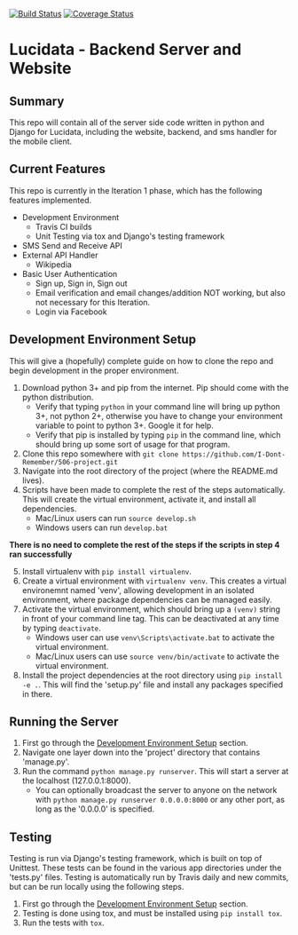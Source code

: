 [![Build Status](https://travis-ci.org/I-Dont-Remember/506-project.svg?branch=master)](https://travis-ci.org/I-Dont-Remember/506-project) [![Coverage Status](https://coveralls.io/repos/github/I-Dont-Remember/506-project/badge.svg?branch=master)](https://coveralls.io/github/I-Dont-Remember/506-project?branch=master)
# Lucidata - Backend Server and Website

## Summary
   This repo will contain all of the server side code written in python and Django for Lucidata, including the website, backend, and sms handler for the mobile client.

## Current Features
This repo is currently in the Iteration 1 phase, which has the following features implemented.
- Development Environment
  - Travis CI builds
  - Unit Testing via tox and Django's testing framework
- SMS Send and Receive API
- External API Handler
  - Wikipedia
- Basic User Authentication
  - Sign up, Sign in, Sign out
  - Email verification and email changes/addition NOT working, but also not necessary for this Iteration.
  - Login via Facebook

## Development Environment Setup
This will give a (hopefully) complete guide on how to clone the repo and begin development in the proper environment.
1. Download python 3+ and pip from the internet. Pip should come with the python distribution.
   - Verify that typing `python` in your command line will bring up python 3+, not python 2+, otherwise you have to change your environment variable to point to python 3+. Google it for help.
   - Verify that pip is installed by typing `pip` in the command line, which should bring up some sort of usage for that program.
2. Clone this repo somewhere with `git clone https://github.com/I-Dont-Remember/506-project.git`
3. Navigate into the root directory of the project (where the README.md lives).
4. Scripts have been made to complete the rest of the steps automatically. This will create the virtual environment, activate it, and install all dependencies.
   - Mac/Linux users can run `source develop.sh`
   - Windows users can run `develop.bat`

**There is no need to complete the rest of the steps if the scripts in step 4 ran successfully**

5. Install virtualenv with `pip install virtualenv`.
6. Create a virtual environment with `virtualenv venv`. This creates a virtual environemnt named 'venv', allowing development in an isolated environment, where package dependencies can be managed easily.
7. Activate the virtual environment, which should bring up a `(venv)` string in front of your command line tag. This can be deactivated at any time by typing `deactivate`.
   - Windows user can use `venv\Scripts\activate.bat` to activate the virtual environment.
   - Mac/Linux users can use `source venv/bin/activate` to activate the virtual environment.
8. Install the project dependencies at the root directory using `pip install -e .`. This will find the 'setup.py' file and install any packages specified in there.

## Running the Server
1. First go through the [Development Environment Setup](##Development-Environment-Setup) section.
2. Navigate one layer down into the 'project' directory that contains 'manage.py'.
3. Run the command `python manage.py runserver`. This will start a server at the localhost (127.0.0.1:8000).
   - You can optionally broadcast the server to anyone on the network with `python manage.py runserver 0.0.0.0:8000` or any other port, as long as the '0.0.0.0' is specified.

## Testing
Testing is run via Django's testing framework, which is built on top of Unittest. These tests can be found in the various app directories under the 'tests.py' files. Testing is automatically run by Travis daily and new commits, but can be run locally using the following steps.
1. First go through the [Development Environment Setup](##Development-Environment-Setup) section.
2. Testing is done using tox, and must be installed using `pip install tox`.
3. Run the tests with `tox`.
